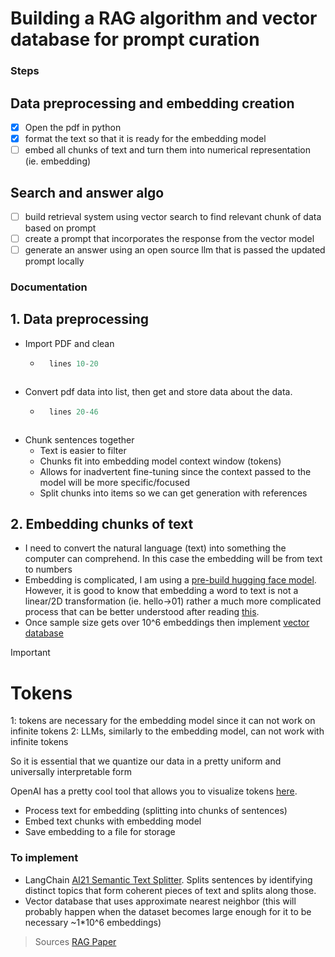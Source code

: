 # Building a RAG algorithm and vector database for prompt curation

### Steps

## Data preprocessing and embedding creation
- [x] Open the pdf in python
- [x] format the text so that it is ready for the embedding model
- [ ] embed all chunks of text and turn them into numerical representation (ie. embedding)

## Search and answer algo
- [ ] build retrieval system using vector search to find relevant chunk of data based on prompt
- [ ] create a prompt that incorporates the response from the vector model
- [ ] generate an answer using an open source llm that is passed the updated prompt locally

### Documentation

## 1. Data preprocessing

- Import PDF and clean
	- ``` python preview title="import pdf"
		lines 10-20
	```
- Convert pdf data into list, then get and store data about the data.
	- ``` python preview title="process data"
		lines 20-46
	```
- Chunk sentences together
	- Text is easier to filter
	- Chunks fit into embedding model context window (tokens)
	- Allows for inadvertent fine-tuning since the context passed to the model will be more specific/focused
	- Split chunks into items so we can get generation with references

## 2. Embedding chunks of text
- I need to convert the natural language (text) into something the computer can comprehend. In this case the embedding will be from text to numbers
- Embedding is complicated, I am using a [pre-build hugging face model](https://huggingface.co/mixedbread-ai/mxbai-embed-large-v1). However, it is good to know that embedding a word to text is not a linear/2D transformation (ie. hello->01) rather a much more complicated process that can be better understood after reading [this](https://vickiboykis.com/what_are_embeddings/index.html).
- Once sample size gets over 10^6 embeddings then implement [vector database](https://en.wikipedia.org/wiki/Vector_database)

> [!IMPORTANT]
> # Tokens
> 1: tokens are necessary for the embedding model since it can not work on infinite tokens
> 2: LLMs, similarly to the embedding model, can not work with infinite tokens
>
> So it is essential that we quantize our data in a pretty uniform and universally interpretable
> form
>
> OpenAI has a pretty cool tool that allows you to visualize tokens [here](https://platform.openai.com/tokenizer).

- Process text for embedding (splitting into chunks of sentences)
- Embed text chunks with embedding model
- Save embedding to a file for storage

### To implement
- LangChain [AI21 Semantic Text Splitter](https://python.langchain.com/v0.1/docs/integrations/document_transformers/ai21_semantic_text_splitter/). Splits sentences by identifying distinct topics that form coherent pieces of text and splits along those.
- Vector database that uses approximate nearest neighbor (this will probably happen when the dataset becomes large enough for it to be necessary ~1*10^6 embeddings)

> Sources
> [RAG Paper](https://arxiv.org/pdf/2005.11401)